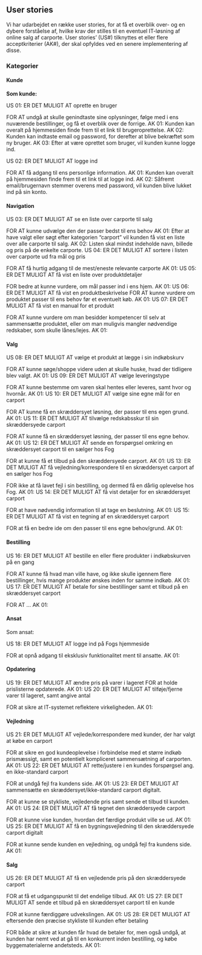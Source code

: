 ## User stories
Vi har udarbejdet en række user stories, for at få et overblik over- og en dybere forståelse af, hvilke krav der stilles til en eventuel IT-løsning af online salg af carporte. User stories’ (US#) tilknyttes et eller flere acceptkriterier (AK#), der skal opfyldes ved en senere implementering af disse.


### Kategorier

#### Kunde

__Som kunde:__

US 01:
ER DET MULIGT AT oprette en bruger

FOR AT undgå at skulle genindtaste sine oplysninger, følge med
i ens nuværende bestillinger, og få et overblik over de forrige.
	AK 01: Kunden kan overalt på hjemmesiden finde frem til et link til 
brugeroprettelse.
AK 02: Kunden kan indtaste email og password, for derefter at blive 
bekræftet som ny bruger.
AK 03: Efter at være oprettet som bruger, vil kunden kunne logge ind.

US 02:
ER DET MULIGT AT logge ind

FOR AT få adgang til ens personlige information.
		AK 01: Kunden kan overalt på hjemmesiden finde frem til et link til 
at logge ind.
AK 02: Såfremt email/brugernavn stemmer overens med password, vil kunden blive lukket ind på sin konto.


#### Navigation


US 03:
ER DET MULIGT AT se en liste over carporte til salg

FOR AT kunne udvælge den der passer bedst til ens behov
	AK 01: Efter at have valgt eller søgt efter kategorien “carport” 
	vil kunden få vist en liste over alle carporte til salg.
	AK 02: Listen skal mindst indeholde navn, billede og pris på 
de enkelte carporte.
US 04:
ER DET MULIGT AT sortere i listen over carporte ud fra mål og pris

FOR AT få hurtig adgang til de mest/eneste relevante carporte
	AK 01:
US 05:
ER DET MULIGT AT få vist en liste over produktdetaljer

FOR bedre at kunne vurdere, om mål passer ind i ens hjem.
	AK 01: 
US 06:
ER DET MULIGT AT få vist en produktbeskrivelse
FOR AT kunne vurdere om produktet passer til ens behov før et eventuelt køb.
	AK 01: 
US 07:
ER DET MULIGT AT få vist en manual for et produkt

FOR AT kunne vurdere om man besidder kompetencer til selv at sammensætte produktet, eller om man muligvis mangler nødvendige redskaber, som skulle lånes/lejes.
	AK 01: 

#### Valg
US 08:
ER DET MULIGT AT vælge et produkt at lægge i sin indkøbskurv

FOR AT kunne søge/shoppe videre uden at skulle huske, hvad der tidligere blev valgt.
	AK 01: 
US 09:
ER DET MULIGT AT vælge leveringstype

FOR AT kunne bestemme om varen skal hentes eller leveres, samt hvor og hvornår.
	AK 01: 
US 10:
ER DET MULIGT AT vælge sine egne mål for en carport

FOR AT kunne få en skræddersyet løsning, der passer til ens egen grund.
	AK 01: 
US 11:
ER DET MULIGT AT tilvælge redskabsskur til sin skræddersyede carport

FOR AT kunne få en skræddersyet løsning, der passer til ens egne behov.
	AK 01: 
US 12:
ER DET MULIGT AT sende en forspørgsel omkring en skræddersyet carport til en sælger hos Fog

FOR at kunne få et tilbud på den skræddersyede carport.
	AK 01: 
US 13:
ER DET MULIGT AT få vejledning/korrespondere til en skræddersyet carport af en sælger hos Fog

FOR ikke at få lavet fejl i sin bestilling, og dermed få en dårlig oplevelse hos Fog.
	AK 01: 
US 14:
ER DET MULIGT AT få vist detaljer for en skræddersyet carport

FOR at have nødvendig information til at tage en beslutning.
	AK 01: 
US 15:
ER DET MULIGT AT få vist en tegning af en skræddersyet carport

FOR at få en bedre ide om den passer til ens egne behov/grund.
	AK 01: 

#### Bestilling

US 16:
ER DET MULIGT AT bestille en eller flere produkter i indkøbskurven på en gang

FOR AT kunne få hvad man ville have, og ikke skulle igennem flere bestillinger, hvis mange produkter ønskes inden for samme indkøb.
	AK 01: 
US 17:
ER DET MULIGT AT betale for sine bestillinger samt et tilbud på en skræddersyet carport

FOR AT …
	AK 01: 

#### Ansat

Som ansat:


US 18:
ER DET MULIGT AT logge ind på Fogs hjemmeside

FOR at opnå adgang til eksklusiv funktionalitet ment til ansatte.
	AK 01: 

#### Opdatering
US 19:
ER DET MULIGT AT ændre pris på varer i lageret
FOR at holde prislisterne opdaterede.
	AK 01: 
US 20:
ER DET MULIGT AT tilføje/fjerne varer til lageret, samt angive antal

FOR at sikre at IT-systemet reflektere virkeligheden.
	AK 01: 

#### Vejledning
US 21:
ER DET MULIGT AT vejlede/korrespondere med kunder, der har valgt at købe en carport

FOR at sikre en god kundeoplevelse i forbindelse med et større indkøb prismæssigt, samt en potentielt kompliceret sammensætning af carporten.
	AK 01: 
US 22:
ER DET MULIGT AT rette/justere i en kundes forspørgsel ang. en ikke-standard carport

FOR at undgå fejl fra kundens side.
	AK 01: 
US 23:
ER DET MULIGT AT sammensætte en skræddersyet/ikke-standard carport digitalt.

FOR at kunne se stykliste, vejledende pris samt sende et tilbud til kunden.
	AK 01: 
US 24:
ER DET MULIGT AT få tegnet den skræddersyede carport

FOR at kunne vise kunden, hvordan det færdige produkt ville se ud.
	AK 01: 
US 25:
ER DET MULIGT AT få en bygningsvejledning til den skræddersyede carport digitalt

FOR at kunne sende kunden en vejledning, og undgå fejl fra kundens side.
	AK 01: 

 
#### Salg


US 26:
ER DET MULIGT AT få en vejledende pris på den skræddersyede carport

FOR at få et udgangspunkt til det endelige tilbud.
	AK 01: 
US 27:
ER DET MULIGT AT sende et tilbud på en skræddersyet carport til en kunde

FOR at kunne færdiggøre udvekslingen.
	AK 01: 
US 28:
ER DET MULIGT AT eftersende den præcise stykliste til kunden efter betaling

FOR både at sikre at kunden får hvad de betaler for, men også undgå, at
kunden har nemt ved at gå til en konkurrent inden bestilling, og købe byggematerialerne
andetsteds.
	AK 01: 
